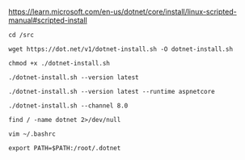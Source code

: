 https://learn.microsoft.com/en-us/dotnet/core/install/linux-scripted-manual#scripted-install  

```
cd /src
```

```
wget https://dot.net/v1/dotnet-install.sh -O dotnet-install.sh  
```

```
chmod +x ./dotnet-install.sh  
```

```
./dotnet-install.sh --version latest  
```

```
./dotnet-install.sh --version latest --runtime aspnetcore  
```

```
./dotnet-install.sh --channel 8.0  
```

```
find / -name dotnet 2>/dev/null
```

```
vim ~/.bashrc
```

```
export PATH=$PATH:/root/.dotnet
```

